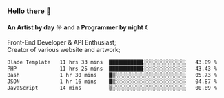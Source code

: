 ### Hello there 👋
#### An Artist by day ☼ and a Programmer by night ☾

Front-End Developer & API Enthusiast;<br>
Creator of various website and artwork;

<!--START_SECTION:waka-->

```txt
Blade Template   11 hrs 33 mins  ███████████░░░░░░░░░░░░░░   43.89 %
PHP              11 hrs 25 mins  ███████████░░░░░░░░░░░░░░   43.43 %
Bash             1 hr 30 mins    █▒░░░░░░░░░░░░░░░░░░░░░░░   05.73 %
JSON             1 hr 16 mins    █▒░░░░░░░░░░░░░░░░░░░░░░░   04.87 %
JavaScript       14 mins         ▒░░░░░░░░░░░░░░░░░░░░░░░░   00.89 %
```

<!--END_SECTION:waka-->

<!--unk0e-ctrlmd-blitzh-Klöggr-https://codepen.io/nikillpop/pen/VdJjJW-->
